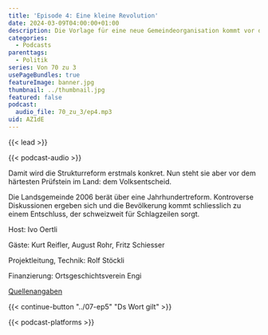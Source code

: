 ```yaml
---
title: 'Episode 4: Eine kleine Revolution'
date: 2024-03-09T04:00:00+01:00
description: Die Vorlage für eine neue Gemeindeorganisation kommt vor die Landsgemeinde
categories:
  - Podcasts
parenttags:
  - Politik
series: Von 70 zu 3
usePageBundles: true
featureImage: banner.jpg
thumbnail: ../thumbnail.jpg
featured: false
podcast:
  audio_file: 70_zu_3/ep4.mp3
uid: AZ1dE
---
```


{{< lead >}}

{{< podcast-audio >}}

Damit wird die Strukturreform erstmals konkret. Nun steht sie aber vor
dem härtesten Prüfstein im Land: dem Volksentscheid.

Die Landsgemeinde 2006 berät über eine Jahrhundertreform. Kontroverse
Diskussionen ergeben sich und die Bevölkerung kommt schliesslich zu
einem Entschluss, der schweizweit für Schlagzeilen sorgt.

Host: Ivo Oertli

Gäste: Kurt Reifler, August Rohr, Fritz Schiesser

Projektleitung, Technik: Rolf Stöckli

Finanzierung: Ortsgeschichtsverein Engi

[Quellenangaben](../10-quellen)

{{< continue-button "../07-ep5" "Ds Wort gilt" >}}

{{< podcast-platforms >}}
